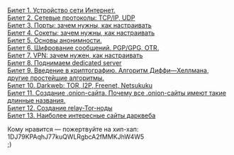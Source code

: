 [Билет 1. Устройство сети Интернет.](https://github.com/snordenstorm/wiki/wiki/%5BRussian%5D-Open-Problems) <br>
[Билет 2. Сетевые протоколы: TCP/IP, UDP](https://github.com/snordenstorm/wiki/wiki/%5BRussian%5D-Open-Problems) <br>
[Билет 3. Порты: зачем нужны, как настраивать](https://github.com/snordenstorm/wiki/wiki/%5BRussian%5D-Open-Problems) <br>
[Билет 4. Сокеты: зачем нужны, как настраивать](https://github.com/snordenstorm/wiki/wiki/%5BRussian%5D-Open-Problems) <br>
[Билет 5. Основы анонимности.](https://github.com/snordenstorm/wiki/wiki/%5BRussian%5D-White-Paper) <br>
[Билет 6. Шифрование сообщений. PGP/GPG, OTR.](https://github.com/snordenstorm/wiki/wiki/%5BRussian%5D-Ethereum-Development-Tutorial) <br>
[Билет 7. VPN: зачем нужен, как настраивать](https://github.com/snordenstorm/wiki/wiki/%5BRussian%5D-Open-Problems) <br>
[Билет 8. Поднимаем dedicated server](https://github.com/snordenstorm/wiki/wiki/%5BRussian%5D-Glossary) <br>
[Билет 9. Введение в криптографию. Алгоритм Диффи—Хеллмана, другие простейшие алгоритмы.](https://github.com/snordenstorm/wiki/wiki/%5BRussian%5D-RLP) <br>
[Билет 10. Darkweb: TOR, I2P, Freenet, Netsukuku](https://github.com/snordenstorm/wiki/wiki/%5BRussian%5D-Serpent-programming-language-operations) <br>
[Билет 11. Создание .onion-сайта. Почему все .onion-сайты имеют такие длинные названия.](https://github.com/snordenstorm/wiki/wiki/%5BRussian%5D-Dagger) <br>
[Билет 12. Создание relay-Tor-ноды](https://github.com/snordenstorm/wiki/wiki/%5BRussian%5D-Glossary) <br>
[Билет 13. Наиболее интересные сайты дарквеба](https://github.com/snordenstorm/wiki/wiki/%5BRussian%5D-Block-Protocol-2.0) <br>


Кому нравится — пожертвуйте на хип-хап:
1DJ79KPAqhJ77kuQWLRgbcA2fMMKJhW4W5 <br>
;)